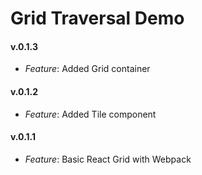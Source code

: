 # Grid Traversal Demo

#### v.0.1.3
* *Feature*: Added Grid container

#### v.0.1.2
* *Feature*: Added Tile component

#### v.0.1.1
* *Feature*: Basic React Grid with Webpack
